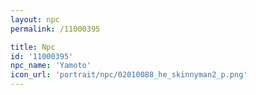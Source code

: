 ```yaml
---
layout: npc
permalink: /11000395

title: Npc
id: '11000395'
npc_name: 'Yamoto'
icon_url: 'portrait/npc/02010088_he_skinnyman2_p.png'
---
```

